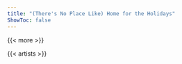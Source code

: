 ```yaml
---
title: "(There's No Place Like) Home for the Holidays"
ShowToc: false
---
```


{{< more >}}

{{< artists >}}